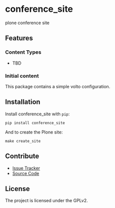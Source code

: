 # conference_site

plone conference site

## Features

### Content Types

- TBD

### Initial content

This package contains a simple volto configuration.

Installation
------------

Install conference_site with `pip`:

```shell
pip install conference_site
```
And to create the Plone site:

```shell
make create_site
```

## Contribute

- [Issue Tracker](https://github.com/namestarlit/conference-site/issues)
- [Source Code](https://github.com/namestarlit/conference-site/)

## License

The project is licensed under the GPLv2.
